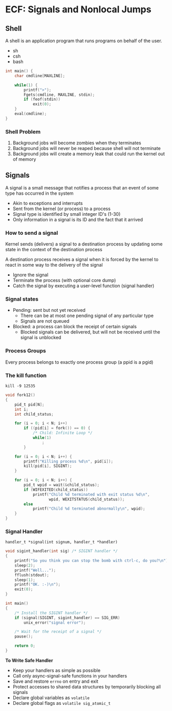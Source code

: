 # ECF: Signals and Nonlocal Jumps

## Shell

A shell is an application program that runs programs on behalf of the user.

- sh
- csh
- bash

```c
int main() {
    char cmdline[MAXLINE];

    while(1) {
        printf(">");
        Fgets(cmdline, MAXLINE, stdin);
        if (feof(stdin))
            exit(0);
    }
    eval(cmdline);
}
```

### Shell Problem

1. Background jobs will become zombies when they terminates
2. Background jobs will never be reaped because shell will not terminate
3. Background jobs will create a memory leak that could run the kernel out of memory

## Signals

A signal is a small message that notifies a process that an event of some type has occurred in the system

- Akin to exceptions and interrupts
- Sent from the kernel (or process) to a process
- Signal type is identified by small integer ID's (1-30)
- Only information in a signal is its ID and the fact that it arrived

### How to send a signal

Kernel sends (delivers) a signal to a destination process by updating some state in the context of the destination process

A destination process receives a signal when it is forced by the kernel to react in some way to the delivery of the signal

- Ignore the signal
- Terminate the process (with optional core dump)
- Catch the signal by executing a user-level function (signal handler)

### Signal states

- Pending: sent but not yet received
  - There can be at most one pending signal of any particular type
  - Signals are not queued
- Blocked: a process can block the receipt of certain signals
  - Blocked signals can be delivered, but will not be received until the signal is unblocked

### Process Groups

Every process belongs to exactly one process group (a ppid is a pgid)

### The kill function

`kill -9 12535`

```c
void fork12()
{
    pid_t pid[N];
    int i;
    int child_status;

    for (i = 0; i < N; i++)
        if ((pid[i] = fork()) == 0) {
            /* Child: Infinite Loop */
            while(1)
                ;
        }

    for (i = 0; i < N; i++) {
        printf("Killing process %d\n", pid[i]);
        kill(pid[i], SIGINT);
    }

    for (i = 0; i < N; i++) {
        pid_t wpid = wait(&child_status);
        if (WIFEXITED(child_status))
            printf("Child %d terminated with exit status %d\n",
                   wpid, WEXITSTATUS(child_status));
        else
            printf("Child %d terminated abnormally\n", wpid);
    }
}
```

### Signal Handler

`handler_t *signal(int signum, handler_t *handler)`

```c
void sigint_handler(int sig) /* SIGINT handler */
{
    printf("So you think you can stop the bomb with ctrl-c, do you?\n");
    sleep(2);
    printf("Well...");
    fflush(stdout);
    sleep(1);
    printf("OK. :-)\n");
    exit(0);
}

int main()
{
    /* Install the SIGINT handler */
    if (signal(SIGINT, sigint_handler) == SIG_ERR)
        unix_error("signal error");

    /* Wait for the receipt of a signal */
    pause();

    return 0;
}
```

**To Write Safe Handler**

- Keep your handlers as simple as possible
- Call only async-signal-safe functions in your handlers
- Save and restore `errno` on entry and exit
- Protect accesses to shared data structures by temporarily blocking all signals
- Declare global variables as `volatile`
- Declare global flags as `volatile sig_atomic_t`
